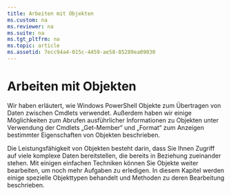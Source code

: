 ```yaml
---
title: Arbeiten mit Objekten
ms.custom: na
ms.reviewer: na
ms.suite: na
ms.tgt_pltfrm: na
ms.topic: article
ms.assetid: 7ecc94a4-015c-4459-ae58-85289ea09030
---
```

# Arbeiten mit Objekten
Wir haben erläutert, wie Windows PowerShell Objekte zum Übertragen von Daten zwischen Cmdlets verwendet. Außerdem haben wir einige Möglichkeiten zum Abrufen ausführlicher Informationen zu Objekten unter Verwendung der Cmdlets „Get-Member“ und „Format“ zum Anzeigen bestimmter Eigenschaften von Objekten beschrieben.

Die Leistungsfähigkeit von Objekten besteht darin, dass Sie Ihnen Zugriff auf viele komplexe Daten bereitstellen, die bereits in Beziehung zueinander stehen. Mit einigen einfachen Techniken können Sie Objekte weiter bearbeiten, um noch mehr Aufgaben zu erledigen. In diesem Kapitel werden einige spezielle Objekttypen behandelt und Methoden zu deren Bearbeitung beschrieben.



<!--HONumber=Apr16_HO1-->


